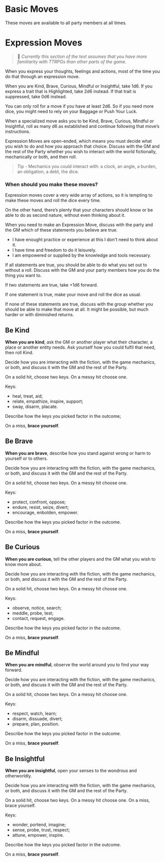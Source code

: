 # Basic Moves

These moves are available to all party members at all times.

# Expression Moves

> 📍 _Currently this section of the text assumes that you have more familiarity with TTRPGs than other parts of the game._

When you express your thoughts, feelings and actions, most of the time you do that through an expression move.

When you are Kind, Brave, Curious, Mindful or Insightful, take 1d6. If you express a trait that is Highlighted, take 2d6 instead. If that trait is suppressed, take 0d6 instead.

You can only roll for a move if you have at least 2d6. So if you need more dice, you might need to rely on your Baggage or Push Your Luck.

When a specialized move asks you to be Kind, Brave, Curious, Mindful or Insightful, roll as many d6 as established and continue following that move’s instructions.

Expression Moves are open-ended, which means you must decide what you wish to do and how you approach that choice. Discuss with the GM and the rest of the Party whether you wish to interact with the world fictionally, mechanically or both, and then roll.

> Tip - Mechanics you could interact with: a clock, an angle, a burden, an obligation, a debt, the dice.

### When should you make these moves?

Expression moves cover a very wide array of actions, so it is tempting to make these moves and roll the dice every time.

On the other hand, there’s plenty that your characters should know or be able to do as second nature, without even thinking about it.

When you need to make an Expression Move, discuss with the party and the GM which of these statements you believe are true.

- I have enought practice or experience at this I don't need to think about it.
- I have time and freedom to do it leisurely.
- I am empowered or supplied by the knowledge and tools necessary.

If all statements are true, you should be able to do what you set out to without a roll. Discuss with the GM and your party members how you do the thing you want to.

If two statements are true, take +1d6 forward.

If one statement is true, make your move and roll the dice as usual.

If none of these statements are true, discuss with the group whether you should be able to make that move at all. It might be possible, but much harder or with diminished returns.

## Be Kind

**When you are kind**, ask the GM or another player what their character, a place or another entity needs. Ask yourself how you could fulfil that need, then roll Kind.

Decide how you are interacting with the fiction, with the game mechanics, or both, and discuss it with the GM and the rest of the Party.

On a solid hit, choose two keys. On a messy hit choose one.

Keys:
- heal, treat, aid;
- relate, empathize, inspire, support;
- sway, disarm, placate.

Describe how the keys you picked factor in the outcome;

On a miss, **brace yourself**.

## Be Brave

**When you are brave**, describe how you stand against wrong or harm to yourself or to others.

Decide how you are interacting with the fiction, with the game mechanics, or both, and discuss it with the GM and the rest of the Party.

On a solid hit, choose two keys. On a messy hit choose one.

Keys:
- protect, confront, oppose;
- endure, resist, seize, divert;
- encourage, enbolden, empower.

Describe how the keys you picked factor in the outcome.

On a miss, **brace yourself**.

## Be Curious

**When you are curious**, tell the other players and the GM what you wish to know more about.

Decide how you are interacting with the fiction, with the game mechanics, or both, and discuss it with the GM and the rest of the Party.

On a solid hit, choose two keys. On a messy hit choose one.

Keys:
- observe, notice, search;
- meddle, probe, test;
- contact, request, engage.

Describe how the keys you picked factor in the outcome.

On a miss, **brace yourself**.

## Be Mindful

**When you are mindful**, observe the world around you to find your way forward.

Decide how you are interacting with the fiction, with the game mechanics, or both, and discuss it with the GM and the rest of the Party.

On a solid hit, choose two keys. On a messy hit choose one.

Keys:
- respect, watch, learn;
- disarm, dissuade, divert;
- prepare, plan, position.

Describe how the keys you picked factor in the outcome.

On a miss, **brace yourself**.

## Be Insightful

**When you are insightful**, open your senses to the wondrous and otherworldly.

Decide how you are interacting with the fiction, with the game mechanics, or both, and discuss it with the GM and the rest of the Party.

On a solid hit, choose two keys. On a messy hit choose one. On a miss, brace yourself.

Keys:
- wonder, portend, imagine;
- sense, probe, trust, respect;
- attune, empower, inspire.

Describe how the keys you picked factor in the outcome.

On a miss, **brace yourself**.